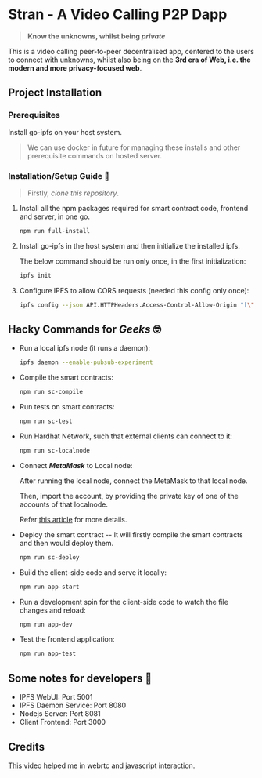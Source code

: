 # Stran - A Video Calling P2P Dapp

> **Know the unknowns, whilst being *private***

This is a video calling peer-to-peer decentralised app, centered to the users to connect with unknowns, whilst also being on the **3rd era of Web, i.e. the modern and more privacy-focused web**.

## Project Installation

### Prerequisites

Install go-ipfs on your host system. 

> We can use docker in future for managing these installs and other prerequisite commands on hosted server.

### Installation/Setup Guide 🤔

> Firstly, *clone this repository*.

1. Install all the npm packages required for smart contract code, frontend and server, in one go.

    ```sh
    npm run full-install
    ```

2. Install go-ipfs in the host system and then initialize the installed ipfs.

    The below command should be run only once, in the first initialization:

    ```sh
    ipfs init
    ```

3. Configure IPFS to allow CORS requests (needed this config only once):

    ```sh
    ipfs config --json API.HTTPHeaders.Access-Control-Allow-Origin "[\"*\"]"
    ```

## Hacky Commands for *Geeks* 🤓

* Run a local ipfs node (it runs a daemon):

    ```sh
    ipfs daemon --enable-pubsub-experiment
    ```

* Compile the smart contracts:

    ```sh
    npm run sc-compile
    ```

* Run tests on smart contracts:

    ```sh
    npm run sc-test
    ```

* Run Hardhat Network, such that external clients can connect to it:

    ```sh
    npm run sc-localnode
    ```

* Connect ***MetaMask*** to Local node:

    After running the local node, connect the MetaMask to that local node.
    
    Then, import the account, by providing the private key of one of the accounts of that localnode.

    Refer [this article](https://dev.to/dabit3/the-complete-guide-to-full-stack-ethereum-development-3j13) for more details.

* Deploy the smart contract -- It will firstly compile the smart contracts and then would deploy them.

    ```sh
    npm run sc-deploy
    ```

* Build the client-side code and serve it locally:

    ```sh
    npm run app-start
    ```

* Run a development spin for the client-side code to watch the file changes and reload:

    ```sh
    npm run app-dev
    ```

* Test the frontend application:

    ```sh
    npm run app-test
    ```

## Some notes for developers 🧠

* IPFS WebUI: Port 5001
* IPFS Daemon Service: Port 8080
* Nodejs Server: Port 8081
* Client Frontend: Port 3000

## Credits

[This](https://youtu.be/pv3UHYwgxnM) video helped me in webrtc and javascript interaction.
